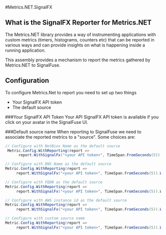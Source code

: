 #Metrics.NET.SignalFX
## What is the SignalFX Reporter for Metrics.NET

The Metrics.NET library provides a way of instrumenting applications with custom metrics (timers, histograms, counters etc) that can be reported in various ways and can provide insights on what is happening inside a running application.

This assembly provides a mechanism to report the metrics gathered by Metrics.NET to SignalFuse.

## Configuration
To configure Metrics.Net to report you need to set up two things
 - Your SignalFX API token
 - The default source

###Your SignalFX API Token
Your API SignalFX API token is available if you click on your avatar in the SignalFuse UI.

###Default source name
When reporting to SignalFuse we need to associate the reported metrics to a "source". Some choices are:
```csharp
// Configure with NetBios Name as the default source
 Metric.Config.WithReporting(report => 
      report.WithSignalFx("<your API token>", TimeSpan.FromSeconds(5)).WithNetBiosNameSource());
```
```csharp
// Configure with DNS Name as the default source
Metric.Config.WithReporting(report => 
     report.WithSignalFx("<your API token>", TimeSpan.FromSeconds(5)).WithDNSNameSource());
```
```csharp
// Configure with FQDN as the default source
Metric.Config.WithReporting(report => 
     report.WithSignalFx("<your API token>", TimeSpan.FromSeconds(5)).WithFQDNSource());
```
```csharp
// Configure with AWS instance id as the default source
Metric.Config.WithReporting(report => 
     report.WithSignalFx("<your API token>", TimeSpan.FromSeconds(5)).WithAwsInstanceIdSource());
```
```csharp
// Configure with custom source name
Metric.Config.WithReporting(report => 
     report.WithSignalFx("<your API token>", TimeSpan.FromSeconds(5)).WithSource("<source name>"));
```


